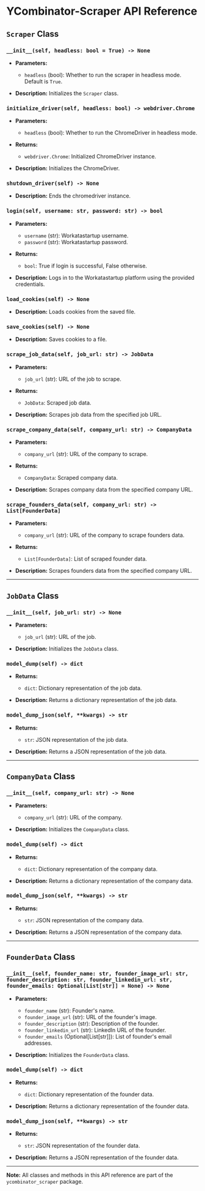 # YCombinator-Scraper API Reference

## `Scraper` Class

### `__init__(self, headless: bool = True) -> None`

- **Parameters:**
  - `headless` (bool): Whether to run the scraper in headless mode. Default is `True`.

- **Description:**
  Initializes the `Scraper` class.

### `initialize_driver(self, headless: bool) -> webdriver.Chrome`

- **Parameters:**
  - `headless` (bool): Whether to run the ChromeDriver in headless mode.

- **Returns:**
  - `webdriver.Chrome`: Initialized ChromeDriver instance.

- **Description:**
  Initializes the ChromeDriver.

### `shutdown_driver(self) -> None`

- **Description:**
  Ends the chromedriver instance.

### `login(self, username: str, password: str) -> bool`

- **Parameters:**
  - `username` (str): Workatastartup username.
  - `password` (str): Workatastartup password.

- **Returns:**
  - `bool`: True if login is successful, False otherwise.

- **Description:**
  Logs in to the Workatastartup platform using the provided credentials.

### `load_cookies(self) -> None`

- **Description:**
  Loads cookies from the saved file.

### `save_cookies(self) -> None`

- **Description:**
  Saves cookies to a file.

### `scrape_job_data(self, job_url: str) -> JobData`

- **Parameters:**
  - `job_url` (str): URL of the job to scrape.

- **Returns:**
  - `JobData`: Scraped job data.

- **Description:**
  Scrapes job data from the specified job URL.

### `scrape_company_data(self, company_url: str) -> CompanyData`

- **Parameters:**
  - `company_url` (str): URL of the company to scrape.

- **Returns:**
  - `CompanyData`: Scraped company data.

- **Description:**
  Scrapes company data from the specified company URL.

### `scrape_founders_data(self, company_url: str) -> List[FounderData]`

- **Parameters:**
  - `company_url` (str): URL of the company to scrape founders data.

- **Returns:**
  - `List[FounderData]`: List of scraped founder data.

- **Description:**
  Scrapes founders data from the specified company URL.

---

## `JobData` Class

### `__init__(self, job_url: str) -> None`

- **Parameters:**
  - `job_url` (str): URL of the job.

- **Description:**
  Initializes the `JobData` class.

### `model_dump(self) -> dict`

- **Returns:**
  - `dict`: Dictionary representation of the job data.

- **Description:**
  Returns a dictionary representation of the job data.

### `model_dump_json(self, **kwargs) -> str`

- **Returns:**
  - `str`: JSON representation of the job data.

- **Description:**
  Returns a JSON representation of the job data.

---

## `CompanyData` Class

### `__init__(self, company_url: str) -> None`

- **Parameters:**
  - `company_url` (str): URL of the company.

- **Description:**
  Initializes the `CompanyData` class.

### `model_dump(self) -> dict`

- **Returns:**
  - `dict`: Dictionary representation of the company data.

- **Description:**
  Returns a dictionary representation of the company data.

### `model_dump_json(self, **kwargs) -> str`

- **Returns:**
  - `str`: JSON representation of the company data.

- **Description:**
  Returns a JSON representation of the company data.

---

## `FounderData` Class

### `__init__(self, founder_name: str, founder_image_url: str, founder_description: str, founder_linkedin_url: str, founder_emails: Optional[List[str]] = None) -> None`

- **Parameters:**
  - `founder_name` (str): Founder's name.
  - `founder_image_url` (str): URL of the founder's image.
  - `founder_description` (str): Description of the founder.
  - `founder_linkedin_url` (str): LinkedIn URL of the founder.
  - `founder_emails` (Optional[List[str]]): List of founder's email addresses.

- **Description:**
  Initializes the `FounderData` class.

### `model_dump(self) -> dict`

- **Returns:**
  - `dict`: Dictionary representation of the founder data.

- **Description:**
  Returns a dictionary representation of the founder data.

### `model_dump_json(self, **kwargs) -> str`

- **Returns:**
  - `str`: JSON representation of the founder data.

- **Description:**
  Returns a JSON representation of the founder data.

---

**Note:** All classes and methods in this API reference are part of the `ycombinator_scraper` package.
